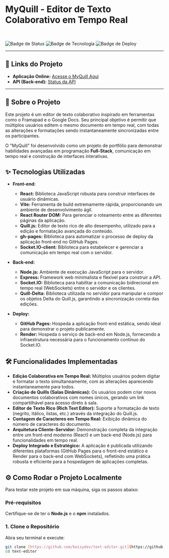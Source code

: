 # MyQuill - Editor de Texto Colaborativo em Tempo Real

<br>

![Badge de Status](https://img.shields.io/badge/Status-Em%20Desenvolvimento-blue)
![Badge de Tecnologia](https://img.shields.io/badge/Tecnologia-React%20%7C%20Node.js%20%7C%20Socket.IO%20%7C%20Quill.js-orange)
![Badge de Deploy](https://img.shields.io/badge/Deploy-GitHub%20Pages%20%7C%20Render-blue)

---

## 🔗 Links do Projeto

-   **Aplicação Online:** [Acesse o MyQuill Aqui](https://keisydev.github.io/text-editor)
-   **API (Back-end):** [Status da API](https://text-editor-j60f.onrender.com)

---

## 🚀 Sobre o Projeto

Este projeto é um editor de texto colaborativo inspirado em ferramentas como o Framapad e o Google Docs. Seu principal objetivo é permitir que múltiplos usuários editem o mesmo documento em tempo real, com todas as alterações e formatações sendo instantaneamente sincronizadas entre os participantes.

O "MyQuill" foi desenvolvido como um projeto de portfólio para demonstrar habilidades avançadas em programação **Full-Stack**, comunicação em tempo real e construção de interfaces interativas.

## ✨ Tecnologias Utilizadas

* **Front-end:**
    * **React:** Biblioteca JavaScript robusta para construir interfaces de usuário dinâmicas.
    * **Vite:** Ferramenta de build extremamente rápida, proporcionando um ambiente de desenvolvimento ágil.
    * **React Router DOM:** Para gerenciar o roteamento entre as diferentes páginas da aplicação.
    * **Quill.js:** Editor de texto rico de alto desempenho, utilizado para a edição e formatação avançada do conteúdo.
    * **gh-pages:** Biblioteca para automatizar o processo de deploy da aplicação front-end no GitHub Pages.
    * **Socket.IO-client:** Biblioteca para estabelecer e gerenciar a comunicação em tempo real com o servidor.

* **Back-end:**
    * **Node.js:** Ambiente de execução JavaScript para o servidor.
    * **Express:** Framework web minimalista e flexível para construir a API.
    * **Socket.IO:** Biblioteca para habilitar a comunicação bidirecional em tempo real (WebSockets) entre o servidor e os clientes.
    * **Quill-Delta:** Biblioteca utilizada no servidor para manipular e compor os objetos Delta do Quill.js, garantindo a sincronização correta das edições.

* **Deploy:**
    * **GitHub Pages:** Hospeda a aplicação front-end estática, sendo ideal para demonstrar o projeto publicamente.
    * **Render:** Hospeda o serviço de back-end em Node.js, fornecendo a infraestrutura necessária para o funcionamento contínuo do Socket.IO.

## 🛠️ Funcionalidades Implementadas

-   **Edição Colaborativa em Tempo Real:** Múltiplos usuários podem digitar e formatar o texto simultaneamente, com as alterações aparecendo instantaneamente para todos.
-   **Criação de Quills (Salas Dinâmicas):** Os usuários podem criar novos documentos colaborativos com nomes únicos, gerando um link compartilhável para acesso direto à sala.
-   **Editor de Texto Rico (Rich Text Editor):** Suporte a formatação de texto (negrito, itálico, listas, etc.) através da integração do Quill.js.
-   **Contagem de Caracteres em Tempo Real:** Exibição dinâmica do número de caracteres do documento.
-   **Arquitetura Cliente-Servidor:** Demonstração completa da integração entre um front-end moderno (React) e um back-end (Node.js) para funcionalidades em tempo real.
-   **Deploy Integrado e Estratégico:** A aplicação é publicada utilizando diferentes plataformas (GitHub Pages para o front-end estático e Render para o back-end com WebSockets), refletindo uma prática robusta e eficiente para a hospedagem de aplicações completas.

## ⚙️ Como Rodar o Projeto Localmente

Para testar este projeto em sua máquina, siga os passos abaixo:

### Pré-requisitos
Certifique-se de ter o **Node.js** e o **npm** instalados.

### 1. Clone o Repositório
Abra seu terminal e execute:
```bash
git clone [https://github.com/keisydev/text-editor.git](https://github.com/keisydev/text-editor.git)
cd text-editor